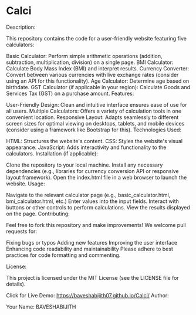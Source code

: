 # Calci
Description:

This repository contains the code for a user-friendly website featuring five calculators:

Basic Calculator: Perform simple arithmetic operations (addition, subtraction, multiplication, division) on a single page.
BMI Calculator: Calculate Body Mass Index (BMI) and interpret results.
Currency Converter: Convert between various currencies with live exchange rates (consider using an API for this functionality).
Age Calculator: Determine age based on birthdate.
GST Calculator (if applicable in your region): Calculate Goods and Services Tax (GST) on a purchase amount.
Features:

User-Friendly Design: Clean and intuitive interface ensures ease of use for all users.
Multiple Calculators: Offers a variety of calculation tools in one convenient location.
Responsive Layout: Adapts seamlessly to different screen sizes for optimal viewing on desktops, tablets, and mobile devices (consider using a framework like Bootstrap for this).
Technologies Used:

HTML: Structures the website's content.
CSS: Styles the website's visual appearance.
JavaScript: Adds interactivity and functionality to the calculators.
Installation (if applicable):

Clone the repository to your local machine.
Install any necessary dependencies (e.g., libraries for currency conversion API or responsive layout framework).
Open the index.html file in a web browser to launch the website.
Usage:

Navigate to the relevant calculator page (e.g., basic_calculator.html, bmi_calculator.html, etc.)
Enter values into the input fields.
Interact with buttons or other controls to perform calculations.
View the results displayed on the page.
Contributing:

Feel free to fork this repository and make improvements! We welcome pull requests for:

Fixing bugs or typos
Adding new features
Improving the user interface
Enhancing code readability and maintainability
Please adhere to best practices for code formatting and commenting.

License:

This project is licensed under the MIT License (see the LICENSE file for details). 

Click for Live Demo: https://baveshabijith07.github.io/Calci/
Author:

Your Name: BAVESHABIJITH
